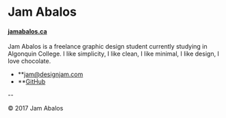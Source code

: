 # Jam Abalos
#### [jamabalos.ca](http://jamabalos.ca)

Jam Abalos is a freelance graphic design student currently studying in Algonquin College.
I like simplicity, I like clean, I like minimal, I like design, I love chocolate.

- **[jam@designjam.com](mailto:jam@designjam.com)
- **[GitHub](https://github.com/JamAbalos)

--

© 2017 Jam Abalos